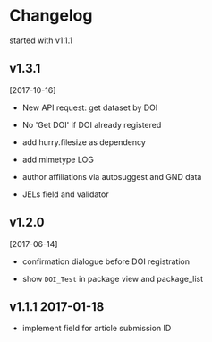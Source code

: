 Changelog
=========

started with v1.1.1

v1.3.1
------
[2017-10-16]

-   New API request: get dataset by DOI

-   No 'Get DOI' if DOI already registered

-   add hurry.filesize as dependency

-   add mimetype LOG

-   author affiliations via autosuggest and GND data

-   JELs field and validator


v1.2.0
------
[2017-06-14]

-   confirmation dialogue before DOI registration

-   show `DOI_Test` in package view and package_list



v1.1.1 2017-01-18
-----------------

-   implement field for article submission ID


